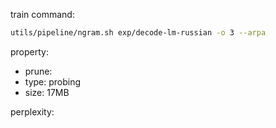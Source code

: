 
train command:

```bash
utils/pipeline/ngram.sh exp/decode-lm-russian -o 3 --arpa
```

property:

- prune: 
- type:  probing
- size:  17MB

perplexity:

```

```
